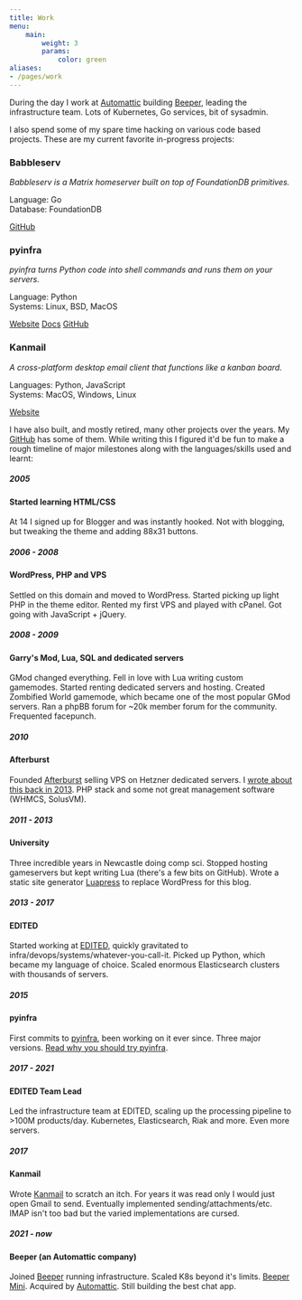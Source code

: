 ```yaml
---
title: Work
menu:
    main:
        weight: 3
        params:
            color: green
aliases:
- /pages/work
---
```


During the day I work at [Automattic](https://automattic.com) building [Beeper](https://beeper.com), leading the infrastructure team. Lots of Kubernetes, Go services, bit of sysadmin. 

I also spend some of my spare time hacking on various code based projects. These are my current favorite in-progress projects:

<div class="flex work-items">
    <div class="work third">
        <h3>Babbleserv</h3>
        <p class="description"><em>Babbleserv is a Matrix homeserver built on top of FoundationDB primitives.</em></p>
        <p class="meta"><span>Language:</span> Go<br /><span>Database:</span> FoundationDB</p>
        <p>
            <a class="button" href="https://github.com/beeper/babbleserv">GitHub</a>
        </p>
    </div>
    <div class="work third">
        <h3>pyinfra</h3>
        <p class="description"><em>pyinfra turns Python code into shell commands and runs them on your servers.</em></p>
        <p class="meta"><span>Language:</span> Python<br /><span>Systems:</span> Linux, BSD, MacOS</p>
        <p>
            <a class="button" href="https://pyinfra.com">Website</a>
            <a class="button" href="https://docs.pyinfra.com">Docs</a>
            <a class="button" href="https://github.com/pyinfra-dev/pyinfra">GitHub</a>
        </p>
    </div>
    <div class="work third">
        <h3>Kanmail</h3>
        <p class="description"><em>A cross-platform desktop email client that functions like a kanban board.</em></p>
        <p class="meta"><span>Languages:</span> Python, JavaScript<br /><span>Systems:</span> MacOS, Windows, Linux</p>
        <p>
            <a class="button" href="https://kanmail.io">Website</a>
        </p>
    </div>
</div>

I have also built, and mostly retired, many other projects over the years. My [GitHub](https://github.com/fizzadar) has some of them. While writing this I figured it'd be fun to make a rough timeline of major milestones along with the languages/skills used and learnt:

<div class="flex timeline">
    <div class="timeline-item">
        <h5>2005</h5>
        <h4>Started learning HTML/CSS</h4>
        <p>At 14 I signed up for Blogger and was instantly hooked. Not with blogging, but tweaking the theme and adding 88x31 buttons.</p>
    </div>
    <div class="timeline-item">
        <h5>2006 - 2008</h5>
        <h4>WordPress, PHP and VPS</h4>
        <p>Settled on this domain and moved to WordPress. Started picking up light PHP in the theme editor. Rented my first VPS and played with cPanel. Got going with JavaScript + jQuery.</p>
    </div>
    <div class="timeline-item">
        <h5>2008 - 2009</h5>
        <h4>Garry's Mod, Lua, SQL and dedicated servers</h4>
        <p>GMod changed everything. Fell in love with Lua writing custom gamemodes. Started renting dedicated servers and hosting. Created Zombified World gamemode, which became one of the most popular GMod servers. Ran a phpBB forum for ~20k member forum for the community. Frequented facepunch.</p>
    </div>
    <div class="timeline-item">
        <h5>2010</h5>
        <h4>Afterburst</h4>
        <p>Founded <a href="https://afterburst.com">Afterburst</a> selling VPS on Hetzner dedicated servers. I <a href="/posts/starting-a-business-for-250/">wrote about this back in 2013</a>. PHP stack and some not great management software (WHMCS, SolusVM).</p>
    </div>
    <div class="timeline-item">
        <h5>2011 - 2013</h5>
        <h4>University</h4>
        <p>Three incredible years in Newcastle doing comp sci. Stopped hosting gameservers but kept writing Lua (there's a few bits on GitHub). Wrote a static site generator <a href="https://github.com/fizzadar/luapress">Luapress</a> to replace WordPress for this blog.</p>
    </div>
    <div class="timeline-item">
        <h5>2013 - 2017</h5>
        <h4>EDITED</h4>
        <p>Started working at <a href="https://edited.com">EDITED</a>, quickly gravitated to infra/devops/systems/whatever-you-call-it. Picked up Python, which became my language of choice. Scaled enormous Elasticsearch clusters with thousands of servers.</p>
    </div>
    <div class="timeline-item">
        <h5>2015</h5>
        <h4>pyinfra</h4>
        <p>First commits to <a href="https://pyinfra.com">pyinfra</a>, been working on it ever since. Three major versions. <a href="/posts/why-you-should-try-pyinfra/">Read why you should try pyinfra</a>.</p>
    </div>
    <div class="timeline-item">
        <h5>2017 - 2021</h5>
        <h4>EDITED Team Lead</h4>
        <p>Led the infrastructure team at EDITED, scaling up the processing pipeline to >100M products/day. Kubernetes, Elasticsearch, Riak and more. Even more servers.</p>
    </div>
    <div class="timeline-item">
        <h5>2017</h5>
        <h4>Kanmail</h4>
        <p>Wrote <a href="https://kanmail.io">Kanmail</a> to scratch an itch. For years it was read only I would just open Gmail to send. Eventually implemented sending/attachments/etc. IMAP isn't too bad but the varied implementations are cursed.</p>
    </div>
    <div class="timeline-item">
        <h5>2021 - now</h5>
        <h4>Beeper (an Automattic company)</h4>
        <p>Joined <a href="https://beeper.com">Beeper</a> running infrastructure. Scaled K8s beyond it's limits. <a href="https://en.wikipedia.org/wiki/Beeper_(software)#Beeper_Mini">Beeper Mini</a>. Acquired by <a href="https://automattic.com">Automattic</a>. Still building the best chat app.</p>
    </div>
</div>

<!-- 
- 2006-2008: Picked up PHP via WordPress, continued HTML/CSS, starting with JavaScript
- 2008-2009: Lua/SQL via Garry's Mod, running gameservers on dedicated servers from OVH/Hetzner
- 2008-2009: Zombified World becomes one of the most popular GMod gamemodes & servers
- 2009-2010: Started Afterburst on Hetzner servers
- 2010-2013: University. Python, Java, C

- 2012: Made a realtime multiplayer Pokemon browser game (node.js, Unversity project)
- 2013: Started at EDITED doing frontend (backbone.js)
- 2013-2014: Gravitated to infra/devops/systems/whatever-you-call-it + backend
- 2015: First commits on pyinfra ("I can do better than ansible")
- ????: Lead the EDITED infra team: Kubernetes, Python, Elasticsearch, Riak >1k servers
- ????: First commits on Kanmail
- 2021: Start at Beeper, leading infra
- 2021-2025: Scaling K8s to insane numbers
 -->